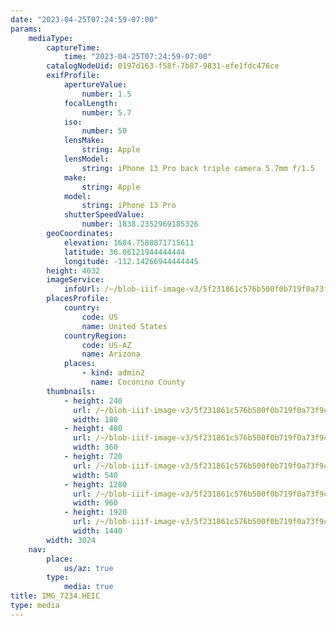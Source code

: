 ```yaml
---
date: "2023-04-25T07:24:59-07:00"
params:
    mediaType:
        captureTime:
            time: "2023-04-25T07:24:59-07:00"
        catalogNodeUid: 0197d163-f58f-7b87-9831-efe1fdc476ce
        exifProfile:
            apertureValue:
                number: 1.5
            focalLength:
                number: 5.7
            iso:
                number: 50
            lensMake:
                string: Apple
            lensModel:
                string: iPhone 13 Pro back triple camera 5.7mm f/1.5
            make:
                string: Apple
            model:
                string: iPhone 13 Pro
            shutterSpeedValue:
                number: 1838.2352969185326
        geoCoordinates:
            elevation: 1684.7588871715611
            latitude: 36.06121944444444
            longitude: -112.14266944444445
        height: 4032
        imageService:
            infoUrl: /~/blob-iiif-image-v3/5f231861c576b500f0b719f0a73f9ce05ad9dc4b86e554c82ac1a3ca8f49fd5c/info.json
        placesProfile:
            country:
                code: US
                name: United States
            countryRegion:
                code: US-AZ
                name: Arizona
            places:
                - kind: admin2
                  name: Coconino County
        thumbnails:
            - height: 240
              url: /~/blob-iiif-image-v3/5f231861c576b500f0b719f0a73f9ce05ad9dc4b86e554c82ac1a3ca8f49fd5c/full/180%2C240/0/default.jpg
              width: 180
            - height: 480
              url: /~/blob-iiif-image-v3/5f231861c576b500f0b719f0a73f9ce05ad9dc4b86e554c82ac1a3ca8f49fd5c/full/360%2C480/0/default.jpg
              width: 360
            - height: 720
              url: /~/blob-iiif-image-v3/5f231861c576b500f0b719f0a73f9ce05ad9dc4b86e554c82ac1a3ca8f49fd5c/full/540%2C720/0/default.jpg
              width: 540
            - height: 1280
              url: /~/blob-iiif-image-v3/5f231861c576b500f0b719f0a73f9ce05ad9dc4b86e554c82ac1a3ca8f49fd5c/full/960%2C1280/0/default.jpg
              width: 960
            - height: 1920
              url: /~/blob-iiif-image-v3/5f231861c576b500f0b719f0a73f9ce05ad9dc4b86e554c82ac1a3ca8f49fd5c/full/1440%2C1920/0/default.jpg
              width: 1440
        width: 3024
    nav:
        place:
            us/az: true
        type:
            media: true
title: IMG_7234.HEIC
type: media
---
```

